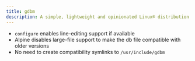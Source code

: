 ```yaml
---
title: gdbm
description: A simple, lightweight and opinionated Linux® distribution based on musl libc and toybox
---
```


- `configure` enables line-editing support if available
- Alpine disables large-file support to make the db file compatible with older versions
- No need to create compatibility symlinks to `/usr/include/gdbm`
